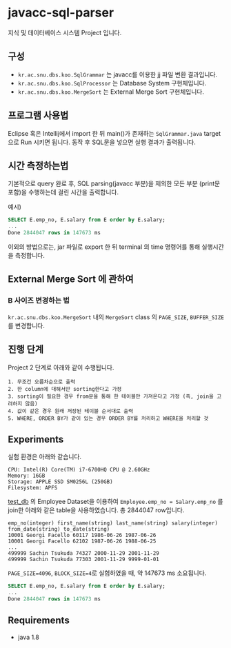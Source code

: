 # javacc-sql-parser

지식 및 데이터베이스 시스템 Project 입니다.

## 구성

- `kr.ac.snu.dbs.koo.SqlGrammar` 는 javacc를 이용한 jj 파일 변환 결과입니다.
- `kr.ac.snu.dbs.koo.SqlProcessor` 는 Database System 구현체입니다.
- `kr.ac.snu.dbs.koo.MergeSort` 는 External Merge Sort 구현체입니다.

## 프로그램 사용법

Eclipse 혹은 Intellij에서 import 한 뒤 main()가 존재하는 `SqlGrammar.java` target으로 Run 시키면 됩니다. 동작 후 SQL문을 넣으면 실행 결과가 출력됩니다.


## 시간 측정하는법

기본적으로 query 완료 후, SQL parsing(javacc 부분)을 제외한 모든 부분 (print문 포함)을 수행하는데 걸린 시간을 출력합니다.

예시)
``` sql
SELECT E.emp_no, E.salary from E order by E.salary;
...
Done 2844047 rows in 147673 ms
```

이외의 방법으로는, jar 파일로 export 한 뒤 terminal 의 time 명령어를 통해 실행시간을 측정합니다.


## External Merge Sort 에 관하여

### B 사이즈 변경하는 법

`kr.ac.snu.dbs.koo.MergeSort` 내의 `MergeSort` class 의 `PAGE_SIZE`, `BUFFER_SIZE`를 변경합니다.

## 진행 단계

Project 2 단계로 아래와 같이 수행됩니다. 

```
1. 무조건 오름차순으로 출력
2. 한 column에 대해서만 sorting한다고 가정
3. sorting이 필요한 경우 from문을 통해 한 테이블만 가져온다고 가정 (즉, join을 고려하지 않음)
4. 값이 같은 경우 원래 저장된 테이블 순서대로 출력 
5. WHERE, ORDER BY가 같이 있는 경우 ORDER BY를 처리하고 WHERE을 처리할 것
```

## Experiments

실험 환경은 아래와 같습니다.

```
CPU: Intel(R) Core(TM) i7-6700HQ CPU @ 2.60GHz
Memory: 16GB
Storage: APPLE SSD SM0256L (250GB)
Filesystem: APFS
```

[test_db](https://github.com/datacharmer/test_db) 의 Employee Dataset을 이용하여 `Employee.emp_no = Salary.emp_no` 를 join한 아래와 같은 table을 사용하였습니다. 총 2844047 row입니다.
```
emp_no(integer) first_name(string) last_name(string) salary(integer) from_date(string) to_date(string)
10001 Georgi Facello 60117 1986-06-26 1987-06-26
10001 Georgi Facello 62102 1987-06-26 1988-06-25
...
499999 Sachin Tsukuda 74327 2000-11-29 2001-11-29
499999 Sachin Tsukuda 77303 2001-11-29 9999-01-01
```

`PAGE_SIZE=4096`, `BLOCK_SIZE=4`로 실험하였을 때, 약 147673 ms 소요됩니다.
```sql
SELECT E.emp_no, E.salary from E order by E.salary;
...
Done 2844047 rows in 147673 ms
```


## Requirements 

- java 1.8

